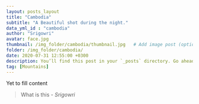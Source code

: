 ```yaml
---
layout: posts_layout
title: "Cambodia"
subtitle: "A Beautiful shot during the night."
data_yml_id : "cambodia"
author: "Srigowri"
avatar: face.jpg
thumbnail: /img_folder/cambodia/thumbnail.jpg   # Add image post (optional)
folder: /img_folder/cambodia/
date: 2020-07-31 12:55:00 +0300
description: You’ll find this post in your `_posts` directory. Go ahead and edit it and re-build the site to see your changes. # Add post description (optional)
tag: [Mountains]
---
```

Yet to fill content

> What is this <cite>- Srigowri</cite>

